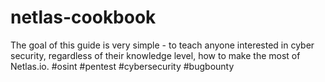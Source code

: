 # netlas-cookbook
The goal of this guide is very simple - to teach anyone interested in cyber security, regardless of their knowledge level, how to make the most of Netlas.io. #osint #pentest #cybersecurity #bugbounty
